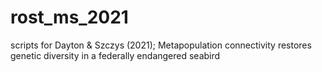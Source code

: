 # rost_ms_2021
scripts for Dayton &amp; Szczys (2021); Metapopulation connectivity restores genetic diversity in a federally endangered seabird
